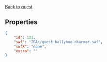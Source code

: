 # <no name available>

<no description available>

[Back to quest](../quests.md)

## Properties

```json
{
    "id": 121,
    "swf": "IGA\/quest-ballyhoo-dkarmor.swf",
    "swfX": "none",
    "extra": ""
}
```


